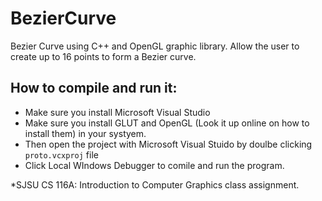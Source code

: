 BezierCurve
===========

Bezier Curve using C++ and  OpenGL graphic library.  Allow  the user to create up to 16 points to form a Bezier curve. 

How to compile and run it:
--------------------------
- Make sure you install Microsoft Visual Studio
- Make sure you install  GLUT and OpenGL (Look it up online on how to install them) in your systyem.
- Then open the project with Microsoft Visual Stuido by doulbe clicking `proto.vcxproj` file
- Click Local WIndows Debugger to comile and run the program.



*SJSU CS 116A: Introduction to Computer Graphics class assignment.
